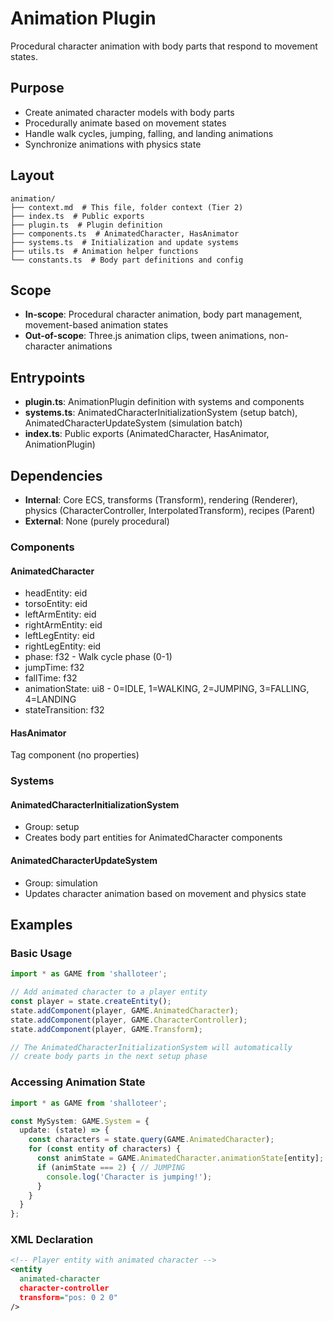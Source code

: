 # Animation Plugin

<!-- LLM:OVERVIEW -->
Procedural character animation with body parts that respond to movement states.
<!-- /LLM:OVERVIEW -->

## Purpose

- Create animated character models with body parts
- Procedurally animate based on movement states
- Handle walk cycles, jumping, falling, and landing animations
- Synchronize animations with physics state

## Layout

```
animation/
├── context.md  # This file, folder context (Tier 2)
├── index.ts  # Public exports
├── plugin.ts  # Plugin definition
├── components.ts  # AnimatedCharacter, HasAnimator
├── systems.ts  # Initialization and update systems
├── utils.ts  # Animation helper functions
└── constants.ts  # Body part definitions and config
```

## Scope

- **In-scope**: Procedural character animation, body part management, movement-based animation states
- **Out-of-scope**: Three.js animation clips, tween animations, non-character animations

## Entrypoints

- **plugin.ts**: AnimationPlugin definition with systems and components
- **systems.ts**: AnimatedCharacterInitializationSystem (setup batch), AnimatedCharacterUpdateSystem (simulation batch)
- **index.ts**: Public exports (AnimatedCharacter, HasAnimator, AnimationPlugin)

## Dependencies

- **Internal**: Core ECS, transforms (Transform), rendering (Renderer), physics (CharacterController, InterpolatedTransform), recipes (Parent)
- **External**: None (purely procedural)

<!-- LLM:REFERENCE -->
### Components

#### AnimatedCharacter
- headEntity: eid
- torsoEntity: eid
- leftArmEntity: eid
- rightArmEntity: eid
- leftLegEntity: eid
- rightLegEntity: eid
- phase: f32 - Walk cycle phase (0-1)
- jumpTime: f32
- fallTime: f32
- animationState: ui8 - 0=IDLE, 1=WALKING, 2=JUMPING, 3=FALLING, 4=LANDING
- stateTransition: f32

#### HasAnimator
Tag component (no properties)

### Systems

#### AnimatedCharacterInitializationSystem
- Group: setup
- Creates body part entities for AnimatedCharacter components

#### AnimatedCharacterUpdateSystem
- Group: simulation
- Updates character animation based on movement and physics state
<!-- /LLM:REFERENCE -->

<!-- LLM:EXAMPLES -->
## Examples

### Basic Usage

```typescript
import * as GAME from 'shalloteer';

// Add animated character to a player entity
const player = state.createEntity();
state.addComponent(player, GAME.AnimatedCharacter);
state.addComponent(player, GAME.CharacterController);
state.addComponent(player, GAME.Transform);

// The AnimatedCharacterInitializationSystem will automatically
// create body parts in the next setup phase
```

### Accessing Animation State

```typescript
import * as GAME from 'shalloteer';

const MySystem: GAME.System = {
  update: (state) => {
    const characters = state.query(GAME.AnimatedCharacter);
    for (const entity of characters) {
      const animState = GAME.AnimatedCharacter.animationState[entity];
      if (animState === 2) { // JUMPING
        console.log('Character is jumping!');
      }
    }
  }
};
```

### XML Declaration

```xml
<!-- Player entity with animated character -->
<entity 
  animated-character
  character-controller
  transform="pos: 0 2 0"
/>
```
<!-- /LLM:EXAMPLES -->
